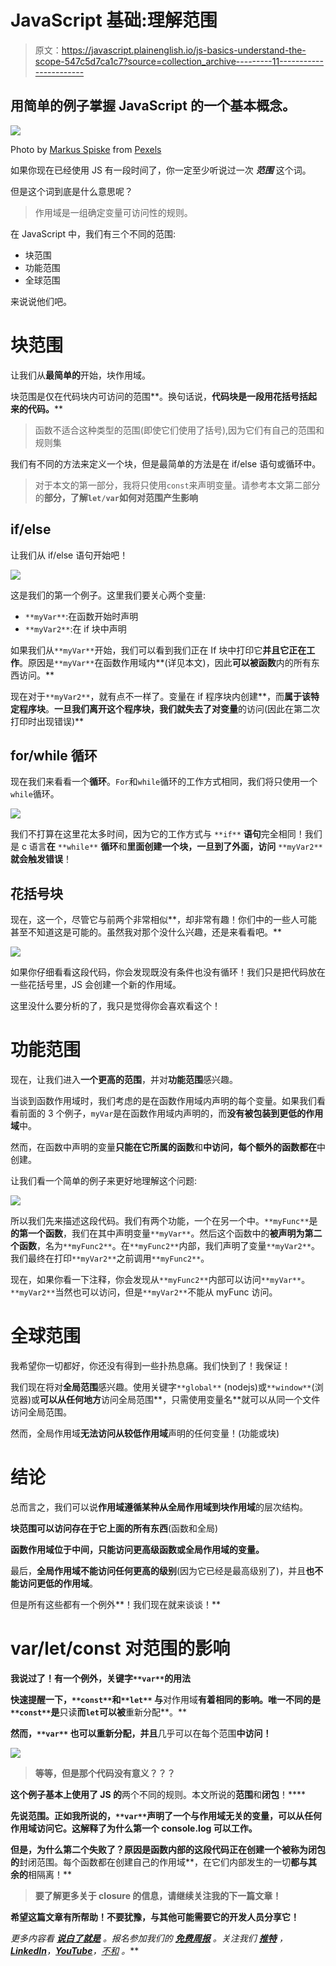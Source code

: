 # JavaScript 基础:理解范围

> 原文：<https://javascript.plainenglish.io/js-basics-understand-the-scope-547c5d7ca1c7?source=collection_archive---------11----------------------->

## 用简单的例子掌握 JavaScript 的一个基本概念。

![](img/38871a12c2b0dad2c95cf1306385cb38.png)

Photo by [Markus Spiske](https://www.pexels.com/@markusspiske?utm_content=attributionCopyText&utm_medium=referral&utm_source=pexels) from [Pexels](https://www.pexels.com/photo/a-laptop-screen-with-text-4439901/?utm_content=attributionCopyText&utm_medium=referral&utm_source=pexels)

如果你现在已经使用 JS 有一段时间了，你一定至少听说过一次 ***范围*** 这个词。

但是这个词到底是什么意思呢？

> 作用域是一组确定变量可访问性的规则。

在 JavaScript 中，我们有三个不同的范围:

*   块范围
*   功能范围
*   全球范围

来说说他们吧。

# 块范围

让我们从**最简单的**开始，块作用域。

块范围是仅在代码块内可访问的范围**。换句话说，**代码块是一段用花括号括起来的代码。****

> 函数不适合这种类型的范围(即使它们使用了括号),因为它们有自己的范围和规则集

我们有不同的方法来定义一个块，但是最简单的方法是在 if/else 语句或循环中。

> 对于本文的第一部分，我将只使用`const`来声明变量。请参考本文第二部分的**部分，了解`let/var`如何对范围产生影响**

## if/else

让我们从 if/else 语句开始吧！

![](img/fb47a249610d0eb81a394d0b3a64b44c.png)

这是我们的第一个例子。这里我们要关心两个变量:

*   `**myVar**`:在函数开始时声明
*   `**myVar2**`:在 if 块中声明

如果我们从`**myVar**`开始，我们可以看到我们正在 If 块中打印它**并且它正在工作**。原因是`**myVar**`在函数作用域内**(详见本文)，因此**可以被函数**内的所有东西访问。**

现在对于`**myVar2**`，就有点不一样了。变量在 if 程序块内创建**，而**属于该特定程序块**。**一旦我们离开这个程序块，我们就失去了对变量**的访问(因此在第二次打印时出现错误)**

## for/while 循环

现在我们来看看一个**循环**。`For`和`while`循环的工作方式相同，我们将只使用一个`while`循环。

![](img/18109d7627f78b135acd0bd8e2557a1d.png)

我们不打算在这里花太多时间，因为它的工作方式与 `**if**` **语句**完全相同！我们是 c 语言**在** `**while**` **循环**和**里面创建一个块，一旦到了外面，访问** `**myVar2**` **就会触发错误**！

## 花括号块

现在，这一个，尽管它与前两个非常相似**，却非常有趣！你们中的一些人可能甚至不知道这是可能的。虽然我对那个没什么兴趣，还是来看看吧。**

![](img/f089728339df14330873b70711974863.png)

如果你仔细看看这段代码，你会发现既没有条件也没有循环！我们只是把代码放在一些花括号里，JS 会创建一个新的作用域。

这里没什么要分析的了，我只是觉得你会喜欢看这个！

# 功能范围

现在，让我们进入**一个更高的范围**，并对**功能范围**感兴趣。

当谈到函数作用域时，我们考虑的是在函数作用域内声明的每个变量。如果我们看看前面的 3 个例子，`myVar`是在函数作用域内声明的，而**没有被包装到更低的作用域**中。

然而，在函数中声明的变量**只能在它所属的函数**和**中访问，每个额外的函数都在**中创建。

让我们看一个简单的例子来更好地理解这个问题:

![](img/6c0cc45d45e20f2f97d9eb487809e72c.png)

所以我们先来描述这段代码。我们有两个功能，一个在另一个中。`**myFunc**`是**的第一个函数**，我们在其中声明变量`**myVar**`。然后这个函数中的**被声明为第二个函数**，名为`**myFunc2**`。在`**myFunc2**`内部，我们声明了变量`**myVar2**`。我们最终在打印`**myVar2**`之前调用`**myFunc2**`。

现在，如果你看一下注释，你会发现从`**myFunc2**`内部可以访问`**myVar**`。`**myVar2**`当然也可以访问，但是`**myVar2**`不能从 myFunc 访问。

# 全球范围

我希望你一切都好，你还没有得到一些扑热息痛。我们快到了！我保证！

我们现在将对**全局范围**感兴趣。使用关键字`**global**` (nodejs)或`**window**`(浏览器)或**可以从任何地方**访问全局范围**，只需使用变量名**就可以从同一个文件访问全局范围。

然而，全局作用域**无法访问从较低作用域**声明的任何变量！(功能或块)

# 结论

总而言之，我们可以说**作用域遵循某种从全局作用域到块作用域**的层次结构。

**块范围可以访问存在于它上面的所有东西**(函数和全局)

**函数作用域位于中间，只能访问更高级函数或全局作用域的变量。**

最后，**全局作用域不能访问任何更高的级别**(因为它已经是最高级别了)，并且**也不能访问更低的作用域**。

但是所有这些都有一个例外**！我们现在就来谈谈！**

# **var/let/const 对范围的影响**

**我说过了！有一个例外，关键字`**var**`的用法**

**快速提醒一下，`**const**`和`**let**` 与**对作用域**有着相同的影响。唯一不同的是`**const**`是**只读**而`let`可以被**重新分配**。**

**然而，`**var**` **也可以**重新分配，并且**几乎可以在每个范围**中访问！**

**![](img/916ed171cdec4cda70419e5d314a2b51.png)**

> **等等，但是那个代码没有意义？？？**

**这个例子基本上使用了 JS 的**两个不同的规则。本文所说的**范围**和**闭包**！****

**先说范围。正如我所说的，`**var**`声明了一个与作用域无关的变量，可以从任何作用域访问它。这解释了为什么第一个 console.log 可以工作。**

**但是，为什么第二个失败了？原因是函数内部的这段代码正在创建一个被称为闭包的**封闭范围。每个函数都在创建自己的作用域**，在它们内部发生的一切**都与其余的**相隔离！**

> **要了解更多关于 closure 的信息，请继续关注我的下一篇文章！**

**希望这篇文章有所帮助！不要犹豫，与其他可能需要它的开发人员分享它！**

***更多内容看* [***说白了就是***](https://plainenglish.io/) *。报名参加我们的* [***免费周报***](http://newsletter.plainenglish.io/) *。关注我们* [***推特***](https://twitter.com/inPlainEngHQ) ，[***LinkedIn***](https://www.linkedin.com/company/inplainenglish/)*，*[***YouTube***](https://www.youtube.com/channel/UCtipWUghju290NWcn8jhyAw)*，*[*不和*](https://discord.gg/GtDtUAvyhW) *。***